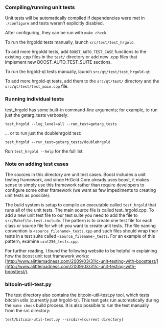 ### Compiling/running unit tests

Unit tests will be automatically compiled if dependencies were met in `./configure`
and tests weren't explicitly disabled.

After configuring, they can be run with `make check`.

To run the hrgoldd tests manually, launch `src/test/test_hrgold`.

To add more hrgoldd tests, add `BOOST_AUTO_TEST_CASE` functions to the existing
.cpp files in the `test/` directory or add new .cpp files that
implement new BOOST_AUTO_TEST_SUITE sections.

To run the hrgold-qt tests manually, launch `src/qt/test/test_hrgold-qt`

To add more hrgold-qt tests, add them to the `src/qt/test/` directory and
the `src/qt/test/test_main.cpp` file.

### Running individual tests

test_hrgold has some built-in command-line arguments; for
example, to run just the getarg_tests verbosely:

    test_hrgold --log_level=all --run_test=getarg_tests

... or to run just the doublehrgold test:

    test_hrgold --run_test=getarg_tests/doublehrgold

Run `test_hrgold --help` for the full list.

### Note on adding test cases

The sources in this directory are unit test cases.  Boost includes a
unit testing framework, and since HrGold Core already uses boost, it makes
sense to simply use this framework rather than require developers to
configure some other framework (we want as few impediments to creating
unit tests as possible).

The build system is setup to compile an executable called `test_hrgold`
that runs all of the unit tests.  The main source file is called
test_hrgold.cpp. To add a new unit test file to our test suite you need 
to add the file to `src/Makefile.test.include`. The pattern is to create 
one test file for each class or source file for which you want to create 
unit tests.  The file naming convention is `<source_filename>_tests.cpp` 
and such files should wrap their tests in a test suite 
called `<source_filename>_tests`. For an example of this pattern, 
examine `uint256_tests.cpp`.

For further reading, I found the following website to be helpful in
explaining how the boost unit test framework works:
[http://www.alittlemadness.com/2009/03/31/c-unit-testing-with-boosttest/](http://www.alittlemadness.com/2009/03/31/c-unit-testing-with-boosttest/).

### bitcoin-util-test.py

The test directory also contains the bitcoin-util-test.py tool, which tests bitcoin utils (currently just hrgold-tx). This test gets run automatically during the `make check` build process. It is also possible to run the test manually from the src directory:

```
test/bitcoin-util-test.py --srcdir=[current directory]

```